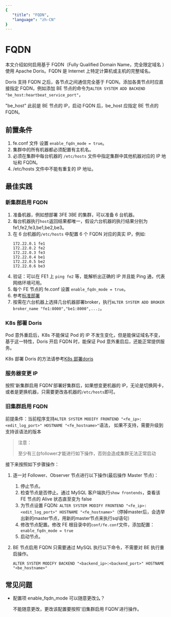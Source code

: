 ```yaml
---
{
   "title": "FQDN",
   "language": "zh-CN"
}
---
```


<!--
Licensed to the Apache Software Foundation (ASF) under one
or more contributor license agreements.  See the NOTICE file
distributed with this work for additional information
regarding copyright ownership.  The ASF licenses this file
to you under the Apache License, Version 2.0 (the
"License"); you may not use this file except in compliance
with the License.  You may obtain a copy of the License at

  http://www.apache.org/licenses/LICENSE-2.0

Unless required by applicable law or agreed to in writing,
software distributed under the License is distributed on an
"AS IS" BASIS, WITHOUT WARRANTIES OR CONDITIONS OF ANY
KIND, either express or implied.  See the License for the
specific language governing permissions and limitations
under the License.
-->

# FQDN

<version since="dev"></version>

本文介绍如何启用基于 FQDN（Fully Qualified Domain Name，完全限定域名 ）使用 Apache Doris。FQDN 是 Internet 上特定计算机或主机的完整域名。

Doris 支持 FQDN 之后，各节点之间通信完全基于 FQDN。添加各类节点时应直接指定 FQDN，例如添加 BE 节点的命令为`ALTER SYSTEM ADD BACKEND "be_host:heartbeat_service_port"`，

"be_host" 此前是 BE 节点的 IP，启动 FQDN 后，be_host 应指定 BE 节点的 FQDN。

## 前置条件

1. fe.conf 文件 设置 `enable_fqdn_mode = true`。
2. 集群中的所有机器都必须配置有主机名。
3. 必须在集群中每台机器的 `/etc/hosts` 文件中指定集群中其他机器对应的 IP 地址和 FQDN。
4. /etc/hosts 文件中不能有重复的 IP 地址。

## 最佳实践

### 新集群启用 FQDN

1. 准备机器，例如想部署 3FE 3BE 的集群，可以准备 6 台机器。
2. 每台机器执行`host`返回结果都唯一，假设六台机器的执行结果分别为 fe1,fe2,fe3,be1,be2,be3。
3. 在 6 台机器的`/etc/hosts` 中配置 6 个 FQDN 对应的真实 IP，例如:
   ```
   172.22.0.1 fe1
   172.22.0.2 fe2
   172.22.0.3 fe3
   172.22.0.4 be1
   172.22.0.5 be2
   172.22.0.6 be3
   ```
4. 验证：可以在 FE1 上 `ping fe2` 等，能解析出正确的 IP 并且能 Ping 通，代表网络环境可用。
5. 每个 FE 节点的 fe.conf 设置 `enable_fqdn_mode = true`。
6. 参考[标准部署](../../install/standard-deployment.md)
7. 按需在六台机器上选择几台机器部署broker，执行`ALTER SYSTEM ADD BROKER broker_name "fe1:8000","be1:8000",...;`。

### K8s 部署 Doris

Pod 意外重启后，K8s 不能保证 Pod 的 IP 不发生变化，但是能保证域名不变，基于这一特性，Doris 开启 FQDN 时，能保证 Pod 意外重启后，还能正常提供服务。

K8s 部署 Doris 的方法请参考[K8s 部署doris](../../install/k8s-deploy/operator-deploy.md)

### 服务器变更 IP

按照'新集群启用 FQDN'部署好集群后，如果想变更机器的 IP，无论是切换网卡，或者是更换机器，只需要更改各机器的`/etc/hosts`即可。

### 旧集群启用 FQDN

前提条件：当前程序支持`ALTER SYSTEM MODIFY FRONTEND "<fe_ip>:<edit_log_port>" HOSTNAME "<fe_hostname>"`语法，
如果不支持，需要升级到支持该语法的版本

>注意：
>
> 至少有三台follower才能进行如下操作，否则会造成集群无法正常启动

接下来按照如下步骤操作：

1. 逐一对 Follower、Observer 节点进行以下操作(最后操作 Master 节点)：

    1. 停止节点。
    2. 检查节点是否停止。通过 MySQL 客户端执行`show frontends`，查看该 FE 节点的 Alive 状态直至变为 false
    3. 为节点设置 FQDN: `ALTER SYSTEM MODIFY FRONTEND "<fe_ip>:<edit_log_port>" HOSTNAME "<fe_hostname>"`（停掉master后，会选举出新的master节点，用新的master节点来执行sql语句）
    4. 修改节点配置。修改 FE 根目录中的`conf/fe.conf`文件，添加配置：`enable_fqdn_mode = true`
    5. 启动节点。
    
2. BE 节点启用 FQDN 只需要通过 MySQL 执行以下命令，不需要对 BE 执行重启操作。

   `ALTER SYSTEM MODIFY BACKEND "<backend_ip>:<backend_port>" HOSTNAME "<be_hostname>"`


## 常见问题

- 配置项 enable_fqdn_mode 可以随意更改么？
 
  不能随意更改，更改该配置要按照'旧集群启用 FQDN'进行操作。
